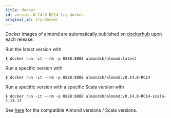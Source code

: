 ```yaml
---
title: docker
id: version-0.14.0-RC14-try-docker
original_id: try-docker
---
```


Docker images of almond are automatically published on
[dockerhub](https://hub.docker.com/r/almondsh/almond) upon each release.

Run the latest version with
```
$ docker run -it --rm -p 8888:8888 almondsh/almond:latest
```

Run a specific version with
```
$ docker run -it --rm -p 8888:8888 almondsh/almond:v0.14.0-RC14
```

Run a specific version with a specific Scala version with
```
$ docker run -it --rm -p 8888:8888 almondsh/almond:v0.14.0-RC14-scala-2.13.12
```

See [here](install-versions.md) for the compatible Almond versions / Scala
versions.

